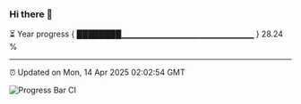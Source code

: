 ### Hi there 👋

⏳ Year progress { ████████▁▁▁▁▁▁▁▁▁▁▁▁▁▁▁▁▁▁▁▁▁▁ } 28.24 %

---

⏰ Updated on Mon, 14 Apr 2025 02:02:54 GMT

![Progress Bar CI](https://github.com/DhruviPatel157/GitHub-Actions-Demo/workflows/Progress%20Bar%20CI/badge.svg)
